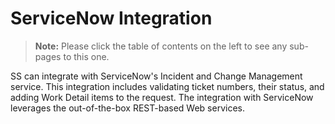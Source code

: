 [title]: # (ServiceNow Integration)
[tags]: # (ServiceNow)
[priority]: # (1000)

# ServiceNow Integration

> **Note:** Please click the table of contents on the left to see any sub-pages to this one.

SS can integrate with ServiceNow's Incident and Change Management service. This integration includes validating ticket numbers, their status, and adding Work Detail items to the request. The integration with ServiceNow leverages the out-of-the-box REST-based Web services.
